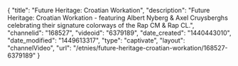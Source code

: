 {
    "title": "Future Heritage: Croatian Workation",
    "description": "Future Heritage: Croatian Workation - featuring Albert Nyberg & Axel Cruysberghs celebrating their signature colorways of the Rap CM & Rap CL.",
    "channelid": "168527",
    "videoid": "6379189",
    "date_created": "1440443010",
    "date_modified": "1449613317",
    "type": "captivate",
    "layout": "channelVideo",
    "url": "\/etnies\/future-heritage-croatian-workation\/168527-6379189"
}